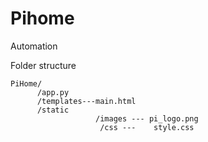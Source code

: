 # Pihome
Automation

Folder structure

    PiHome/ 
          /app.py 
          /templates---main.html 
          /static 
                       /images --- pi_logo.png 
                        /css ---    style.css  
